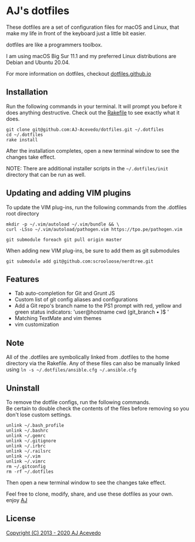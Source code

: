 # AJ's dotfiles

These dotfiles are a set of configuration files for macOS and Linux, that make my life in front of the keyboard just a little bit easier.

dotfiles are like a programmers toolbox.

I am using macOS Big Sur 11.1 and my preferred Linux distributions are Debian and Ubuntu 20.04.


For more information on dotfiles, checkout [dotfiles.github.io](http://dotfiles.github.io/)


## Installation

Run the following commands in your terminal. It will prompt you before it does anything destructive. Check out the [Rakefile](https://github.com/AJ-Acevedo/dotfiles/blob/master/Rakefile) to see exactly what it does.

```terminal
git clone git@github.com:AJ-Acevedo/dotfiles.git ~/.dotfiles
cd ~/.dotfiles
rake install
```

After the installation completes, open a new terminal window to see the changes take effect.

NOTE: There are additional installer scripts in the `~/.dotfiles/init` directory that can be run as well.


## Updating and adding VIM plugins

To update the VIM plug-ins, run the following commands from the .dotfiles root directory

```
mkdir -p ~/.vim/autoload ~/.vim/bundle && \
curl -LSso ~/.vim/autoload/pathogen.vim https://tpo.pe/pathogen.vim
```

`git submodule foreach git pull origin master`

When adding new VIM plug-ins, be sure to add them as git submodules

`git submodule add git@github.com:scrooloose/nerdtree.git`


## Features

- Tab auto-completion for Git and Grunt JS
- Custom list of git config aliases and configurations
- Add a Git repo's branch name to the PS1 prompt with red, yellow and green status indicators:
'user@hostname cwd (git_branch • )$ '
- Matching TextMate and vim themes
- vim customization


## Note

All of the .dotfiles are symbolically linked from .dotfiles to the home directory via the Rakefile.
Any of these files can also be manually linked using `ln -s ~/.dotfiles/ansible.cfg ~/.ansible.cfg`

## Uninstall

To remove the dotfile configs, run the following commands.  
Be certain to double check the contents of the files before removing so you don't lose custom settings.

```
unlink ~/.bash_profile  
unlink ~/.bashrc  
unlink ~/.gemrc  
unlink ~/.gitignore  
unlink ~/.irbrc  
unlink ~/.railsrc  
unlink ~/.vim  
unlink ~/.vimrc  
rm ~/.gitconfig  
rm -rf ~/.dotfiles  
```

Then open a new terminal window to see the changes take effect.


Feel free to clone, modify, share, and use these dotfiles as your own.  
enjoy
[AJ](https://twitter.com/AJ_Acevedo)

## License

[Copyright (C) 2013 - 2020 AJ Acevedo](https://github.com/AJ-Acevedo/dotfiles/blob/master/LICENSE.md)
